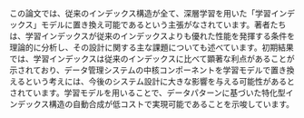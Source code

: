 この論文では、従来のインデックス構造が全て、深層学習を用いた「学習インデックス」モデルに置き換え可能であるという主張がなされています。著者たちは、学習インデックスが従来のインデックスよりも優れた性能を発揮する条件を理論的に分析し、その設計に関する主な課題についても述べています。初期結果では、学習インデックスは従来のインデックスに比べて顕著な利点があることが示されており、データ管理システムの中核コンポーネントを学習モデルで置き換えるという考えには、今後のシステム設計に大きな影響を与える可能性があるとされています。学習モデルを用いることで、データパターンに基づいた特化型インデックス構造の自動合成が低コストで実現可能であることを示唆しています。